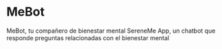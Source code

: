 # MeBot
MeBot, tu compañero de bienestar mental SereneMe App, un chatbot que responde preguntas relacionadas con el bienestar mental
